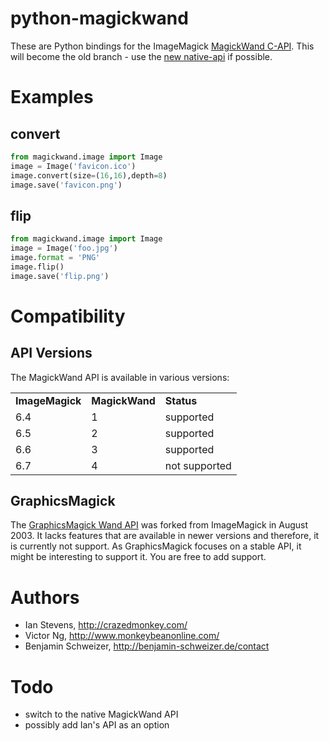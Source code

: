 python-magickwand
=================
These are Python bindings for the ImageMagick [MagickWand C-API](http://www.imagemagick.org/api/magick-wand.php).
This will become the old branch - use the [new native-api](https://github.com/gopher/python-magickwand/tree/native-api) if possible.

Examples
========
convert
-------
``` python
from magickwand.image import Image
image = Image('favicon.ico')
image.convert(size=(16,16),depth=8)
image.save('favicon.png')
```

flip
----
``` python
from magickwand.image import Image
image = Image('foo.jpg')
image.format = 'PNG'
image.flip()
image.save('flip.png')
```

Compatibility
=============
API Versions
------------
The MagickWand API is available in various versions:

<table>
<tr><td><b>ImageMagick</b></td><td><b>MagickWand</b></td><td><b>Status</b></td></tr>
<tr><td>6.4</td><td>1</td><td>supported</td></tr>
<tr><td>6.5</td><td>2</td><td>supported</td></tr>
<tr><td>6.6</td><td>3</td><td>supported</td></tr>
<tr><td>6.7</td><td>4</td><td>not supported</td></tr>
</table>

GraphicsMagick
--------------
The [GraphicsMagick Wand API](http://www.graphicsmagick.org/wand/wand.html) was
forked from ImageMagick in August 2003. It lacks features that are available in
newer versions and therefore, it is currently not support.
As GraphicsMagick focuses on a stable API, it might be interesting to support
it. You are free to add support.

Authors
=======
- Ian Stevens, http://crazedmonkey.com/
- Victor Ng, http://www.monkeybeanonline.com/
- Benjamin Schweizer, http://benjamin-schweizer.de/contact

Todo
====
- switch to the native MagickWand API
- possibly add Ian's API as an option
